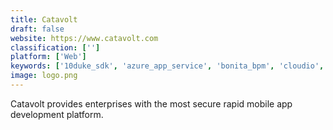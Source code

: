 ```yaml
---
title: Catavolt
draft: false 
website: https://www.catavolt.com
classification: ['']
platform: ['Web']
keywords: ['10duke_sdk', 'azure_app_service', 'bonita_bpm', 'cloudio', 'codecanyon', 'codefreebnb', 'html5', 'jira', 'mendix', 'microsoft_powerapps', 'omnis_studio', 'openxava', 'outsystems', 'progress_rollbase', 'retool', 'servoy', 'skuid', 'wakanda', 'zoho_creator', 'zeroqode']
image: logo.png
---
```

Catavolt provides enterprises with the most secure rapid mobile app development platform.